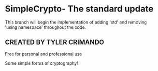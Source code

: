 # SimpleCrypto- The standard update

This branch will begin the implementation of adding 'std' and removing 'using namespace' throughout the code.

## CREATED BY TYLER CRIMANDO

Free for personal and professional use

Some simple forms of cryptography!
